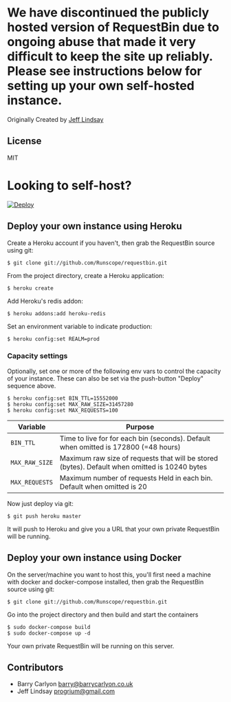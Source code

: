 # We have discontinued the publicly hosted version of RequestBin due to ongoing abuse that made it very difficult to keep the site up reliably. Please see instructions below for setting up your own self-hosted instance.

Originally Created by [Jeff Lindsay](http://progrium.com)

License
-------
MIT


Looking to self-host?
=====================

[![Deploy](https://www.herokucdn.com/deploy/button.png)](https://heroku.com/deploy)

## Deploy your own instance using Heroku
Create a Heroku account if you haven't, then grab the RequestBin source using git:

`$ git clone git://github.com/Runscope/requestbin.git`

From the project directory, create a Heroku application:

`$ heroku create`

Add Heroku's redis addon:

`$ heroku addons:add heroku-redis`

Set an environment variable to indicate production:

`$ heroku config:set REALM=prod`

### Capacity settings
Optionally, set one or more of the following env vars to control the capacity of your instance.
These can also be set via the push-button "Deploy" sequence above.

```
$ heroku config:set BIN_TTL=15552000
$ heroku config:set MAX_RAW_SIZE=31457280
$ heroku config:set MAX_REQUESTS=100
```

|Variable|Purpose|
|---|---|
|`BIN_TTL`|Time to live for for each bin (seconds). Default when omitted is 172800 (=48 hours)|
|`MAX_RAW_SIZE`| Maximum raw size of requests that will be stored (bytes).  Default when omitted is 10240 bytes|
|`MAX_REQUESTS`| Maximum number of requests Held in each bin. Default when omitted is 20|


Now just deploy via git:

`$ git push heroku master`

It will push to Heroku and give you a URL that your own private RequestBin will be running.


## Deploy your own instance using Docker

On the server/machine you want to host this, you'll first need a machine with
docker and docker-compose installed, then grab the RequestBin source using git:

`$ git clone git://github.com/Runscope/requestbin.git`

Go into the project directory and then build and start the containers

```
$ sudo docker-compose build
$ sudo docker-compose up -d
```

Your own private RequestBin will be running on this server.


Contributors
------------
 * Barry Carlyon <barry@barrycarlyon.co.uk>
 * Jeff Lindsay <progrium@gmail.com>
